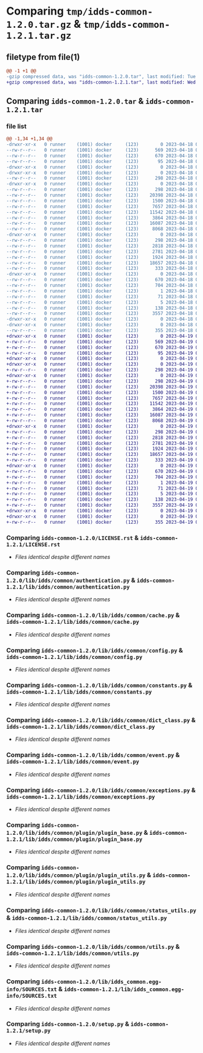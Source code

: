 # Comparing `tmp/idds-common-1.2.0.tar.gz` & `tmp/idds-common-1.2.1.tar.gz`

## filetype from file(1)

```diff
@@ -1 +1 @@
-gzip compressed data, was "idds-common-1.2.0.tar", last modified: Tue Apr 18 09:36:51 2023, max compression
+gzip compressed data, was "idds-common-1.2.1.tar", last modified: Wed Apr 19 09:46:44 2023, max compression
```

## Comparing `idds-common-1.2.0.tar` & `idds-common-1.2.1.tar`

### file list

```diff
@@ -1,34 +1,34 @@
-drwxr-xr-x   0 runner    (1001) docker     (123)        0 2023-04-18 09:36:51.574952 idds-common-1.2.0/
--rw-r--r--   0 runner    (1001) docker     (123)      569 2023-04-18 09:36:40.000000 idds-common-1.2.0/LICENSE.rst
--rw-r--r--   0 runner    (1001) docker     (123)      670 2023-04-18 09:36:51.574952 idds-common-1.2.0/PKG-INFO
--rw-r--r--   0 runner    (1001) docker     (123)       95 2023-04-18 09:36:40.000000 idds-common-1.2.0/README.md
-drwxr-xr-x   0 runner    (1001) docker     (123)        0 2023-04-18 09:36:51.574952 idds-common-1.2.0/lib/
-drwxr-xr-x   0 runner    (1001) docker     (123)        0 2023-04-18 09:36:51.574952 idds-common-1.2.0/lib/idds/
--rw-r--r--   0 runner    (1001) docker     (123)      298 2023-04-18 09:36:40.000000 idds-common-1.2.0/lib/idds/__init__.py
-drwxr-xr-x   0 runner    (1001) docker     (123)        0 2023-04-18 09:36:51.574952 idds-common-1.2.0/lib/idds/common/
--rw-r--r--   0 runner    (1001) docker     (123)      298 2023-04-18 09:36:40.000000 idds-common-1.2.0/lib/idds/common/__init__.py
--rw-r--r--   0 runner    (1001) docker     (123)    20398 2023-04-18 09:36:40.000000 idds-common-1.2.0/lib/idds/common/authentication.py
--rw-r--r--   0 runner    (1001) docker     (123)     1500 2023-04-18 09:36:40.000000 idds-common-1.2.0/lib/idds/common/cache.py
--rw-r--r--   0 runner    (1001) docker     (123)     7657 2023-04-18 09:36:40.000000 idds-common-1.2.0/lib/idds/common/config.py
--rw-r--r--   0 runner    (1001) docker     (123)    11542 2023-04-18 09:36:40.000000 idds-common-1.2.0/lib/idds/common/constants.py
--rw-r--r--   0 runner    (1001) docker     (123)     3864 2023-04-18 09:36:40.000000 idds-common-1.2.0/lib/idds/common/dict_class.py
--rw-r--r--   0 runner    (1001) docker     (123)    16087 2023-04-18 09:36:40.000000 idds-common-1.2.0/lib/idds/common/event.py
--rw-r--r--   0 runner    (1001) docker     (123)     8068 2023-04-18 09:36:40.000000 idds-common-1.2.0/lib/idds/common/exceptions.py
-drwxr-xr-x   0 runner    (1001) docker     (123)        0 2023-04-18 09:36:51.574952 idds-common-1.2.0/lib/idds/common/plugin/
--rw-r--r--   0 runner    (1001) docker     (123)      298 2023-04-18 09:36:40.000000 idds-common-1.2.0/lib/idds/common/plugin/__init__.py
--rw-r--r--   0 runner    (1001) docker     (123)     2818 2023-04-18 09:36:40.000000 idds-common-1.2.0/lib/idds/common/plugin/plugin_base.py
--rw-r--r--   0 runner    (1001) docker     (123)     2781 2023-04-18 09:36:40.000000 idds-common-1.2.0/lib/idds/common/plugin/plugin_utils.py
--rw-r--r--   0 runner    (1001) docker     (123)     1924 2023-04-18 09:36:40.000000 idds-common-1.2.0/lib/idds/common/status_utils.py
--rw-r--r--   0 runner    (1001) docker     (123)    18657 2023-04-18 09:36:40.000000 idds-common-1.2.0/lib/idds/common/utils.py
--rw-r--r--   0 runner    (1001) docker     (123)      333 2023-04-18 09:36:49.000000 idds-common-1.2.0/lib/idds/common/version.py
-drwxr-xr-x   0 runner    (1001) docker     (123)        0 2023-04-18 09:36:51.574952 idds-common-1.2.0/lib/idds_common.egg-info/
--rw-r--r--   0 runner    (1001) docker     (123)      670 2023-04-18 09:36:51.000000 idds-common-1.2.0/lib/idds_common.egg-info/PKG-INFO
--rw-r--r--   0 runner    (1001) docker     (123)      704 2023-04-18 09:36:51.000000 idds-common-1.2.0/lib/idds_common.egg-info/SOURCES.txt
--rw-r--r--   0 runner    (1001) docker     (123)        1 2023-04-18 09:36:51.000000 idds-common-1.2.0/lib/idds_common.egg-info/dependency_links.txt
--rw-r--r--   0 runner    (1001) docker     (123)       71 2023-04-18 09:36:51.000000 idds-common-1.2.0/lib/idds_common.egg-info/requires.txt
--rw-r--r--   0 runner    (1001) docker     (123)        5 2023-04-18 09:36:51.000000 idds-common-1.2.0/lib/idds_common.egg-info/top_level.txt
--rw-r--r--   0 runner    (1001) docker     (123)      138 2023-04-18 09:36:51.578952 idds-common-1.2.0/setup.cfg
--rw-r--r--   0 runner    (1001) docker     (123)     3557 2023-04-18 09:36:40.000000 idds-common-1.2.0/setup.py
-drwxr-xr-x   0 runner    (1001) docker     (123)        0 2023-04-18 09:36:51.574952 idds-common-1.2.0/tools/
-drwxr-xr-x   0 runner    (1001) docker     (123)        0 2023-04-18 09:36:51.574952 idds-common-1.2.0/tools/env/
--rw-r--r--   0 runner    (1001) docker     (123)      355 2023-04-18 09:36:49.000000 idds-common-1.2.0/tools/env/environment.yml
+drwxr-xr-x   0 runner    (1001) docker     (123)        0 2023-04-19 09:46:44.978023 idds-common-1.2.1/
+-rw-r--r--   0 runner    (1001) docker     (123)      569 2023-04-19 09:46:29.000000 idds-common-1.2.1/LICENSE.rst
+-rw-r--r--   0 runner    (1001) docker     (123)      670 2023-04-19 09:46:44.978023 idds-common-1.2.1/PKG-INFO
+-rw-r--r--   0 runner    (1001) docker     (123)       95 2023-04-19 09:46:29.000000 idds-common-1.2.1/README.md
+drwxr-xr-x   0 runner    (1001) docker     (123)        0 2023-04-19 09:46:44.974023 idds-common-1.2.1/lib/
+drwxr-xr-x   0 runner    (1001) docker     (123)        0 2023-04-19 09:46:44.974023 idds-common-1.2.1/lib/idds/
+-rw-r--r--   0 runner    (1001) docker     (123)      298 2023-04-19 09:46:29.000000 idds-common-1.2.1/lib/idds/__init__.py
+drwxr-xr-x   0 runner    (1001) docker     (123)        0 2023-04-19 09:46:44.978023 idds-common-1.2.1/lib/idds/common/
+-rw-r--r--   0 runner    (1001) docker     (123)      298 2023-04-19 09:46:29.000000 idds-common-1.2.1/lib/idds/common/__init__.py
+-rw-r--r--   0 runner    (1001) docker     (123)    20398 2023-04-19 09:46:29.000000 idds-common-1.2.1/lib/idds/common/authentication.py
+-rw-r--r--   0 runner    (1001) docker     (123)     1500 2023-04-19 09:46:29.000000 idds-common-1.2.1/lib/idds/common/cache.py
+-rw-r--r--   0 runner    (1001) docker     (123)     7657 2023-04-19 09:46:29.000000 idds-common-1.2.1/lib/idds/common/config.py
+-rw-r--r--   0 runner    (1001) docker     (123)    11542 2023-04-19 09:46:29.000000 idds-common-1.2.1/lib/idds/common/constants.py
+-rw-r--r--   0 runner    (1001) docker     (123)     3864 2023-04-19 09:46:29.000000 idds-common-1.2.1/lib/idds/common/dict_class.py
+-rw-r--r--   0 runner    (1001) docker     (123)    16087 2023-04-19 09:46:29.000000 idds-common-1.2.1/lib/idds/common/event.py
+-rw-r--r--   0 runner    (1001) docker     (123)     8068 2023-04-19 09:46:29.000000 idds-common-1.2.1/lib/idds/common/exceptions.py
+drwxr-xr-x   0 runner    (1001) docker     (123)        0 2023-04-19 09:46:44.978023 idds-common-1.2.1/lib/idds/common/plugin/
+-rw-r--r--   0 runner    (1001) docker     (123)      298 2023-04-19 09:46:29.000000 idds-common-1.2.1/lib/idds/common/plugin/__init__.py
+-rw-r--r--   0 runner    (1001) docker     (123)     2818 2023-04-19 09:46:29.000000 idds-common-1.2.1/lib/idds/common/plugin/plugin_base.py
+-rw-r--r--   0 runner    (1001) docker     (123)     2781 2023-04-19 09:46:29.000000 idds-common-1.2.1/lib/idds/common/plugin/plugin_utils.py
+-rw-r--r--   0 runner    (1001) docker     (123)     1924 2023-04-19 09:46:29.000000 idds-common-1.2.1/lib/idds/common/status_utils.py
+-rw-r--r--   0 runner    (1001) docker     (123)    18657 2023-04-19 09:46:29.000000 idds-common-1.2.1/lib/idds/common/utils.py
+-rw-r--r--   0 runner    (1001) docker     (123)      333 2023-04-19 09:46:41.000000 idds-common-1.2.1/lib/idds/common/version.py
+drwxr-xr-x   0 runner    (1001) docker     (123)        0 2023-04-19 09:46:44.978023 idds-common-1.2.1/lib/idds_common.egg-info/
+-rw-r--r--   0 runner    (1001) docker     (123)      670 2023-04-19 09:46:44.000000 idds-common-1.2.1/lib/idds_common.egg-info/PKG-INFO
+-rw-r--r--   0 runner    (1001) docker     (123)      704 2023-04-19 09:46:44.000000 idds-common-1.2.1/lib/idds_common.egg-info/SOURCES.txt
+-rw-r--r--   0 runner    (1001) docker     (123)        1 2023-04-19 09:46:44.000000 idds-common-1.2.1/lib/idds_common.egg-info/dependency_links.txt
+-rw-r--r--   0 runner    (1001) docker     (123)       71 2023-04-19 09:46:44.000000 idds-common-1.2.1/lib/idds_common.egg-info/requires.txt
+-rw-r--r--   0 runner    (1001) docker     (123)        5 2023-04-19 09:46:44.000000 idds-common-1.2.1/lib/idds_common.egg-info/top_level.txt
+-rw-r--r--   0 runner    (1001) docker     (123)      138 2023-04-19 09:46:44.978023 idds-common-1.2.1/setup.cfg
+-rw-r--r--   0 runner    (1001) docker     (123)     3557 2023-04-19 09:46:29.000000 idds-common-1.2.1/setup.py
+drwxr-xr-x   0 runner    (1001) docker     (123)        0 2023-04-19 09:46:44.974023 idds-common-1.2.1/tools/
+drwxr-xr-x   0 runner    (1001) docker     (123)        0 2023-04-19 09:46:44.978023 idds-common-1.2.1/tools/env/
+-rw-r--r--   0 runner    (1001) docker     (123)      355 2023-04-19 09:46:41.000000 idds-common-1.2.1/tools/env/environment.yml
```

### Comparing `idds-common-1.2.0/LICENSE.rst` & `idds-common-1.2.1/LICENSE.rst`

 * *Files identical despite different names*

### Comparing `idds-common-1.2.0/lib/idds/common/authentication.py` & `idds-common-1.2.1/lib/idds/common/authentication.py`

 * *Files identical despite different names*

### Comparing `idds-common-1.2.0/lib/idds/common/cache.py` & `idds-common-1.2.1/lib/idds/common/cache.py`

 * *Files identical despite different names*

### Comparing `idds-common-1.2.0/lib/idds/common/config.py` & `idds-common-1.2.1/lib/idds/common/config.py`

 * *Files identical despite different names*

### Comparing `idds-common-1.2.0/lib/idds/common/constants.py` & `idds-common-1.2.1/lib/idds/common/constants.py`

 * *Files identical despite different names*

### Comparing `idds-common-1.2.0/lib/idds/common/dict_class.py` & `idds-common-1.2.1/lib/idds/common/dict_class.py`

 * *Files identical despite different names*

### Comparing `idds-common-1.2.0/lib/idds/common/event.py` & `idds-common-1.2.1/lib/idds/common/event.py`

 * *Files identical despite different names*

### Comparing `idds-common-1.2.0/lib/idds/common/exceptions.py` & `idds-common-1.2.1/lib/idds/common/exceptions.py`

 * *Files identical despite different names*

### Comparing `idds-common-1.2.0/lib/idds/common/plugin/plugin_base.py` & `idds-common-1.2.1/lib/idds/common/plugin/plugin_base.py`

 * *Files identical despite different names*

### Comparing `idds-common-1.2.0/lib/idds/common/plugin/plugin_utils.py` & `idds-common-1.2.1/lib/idds/common/plugin/plugin_utils.py`

 * *Files identical despite different names*

### Comparing `idds-common-1.2.0/lib/idds/common/status_utils.py` & `idds-common-1.2.1/lib/idds/common/status_utils.py`

 * *Files identical despite different names*

### Comparing `idds-common-1.2.0/lib/idds/common/utils.py` & `idds-common-1.2.1/lib/idds/common/utils.py`

 * *Files identical despite different names*

### Comparing `idds-common-1.2.0/lib/idds_common.egg-info/SOURCES.txt` & `idds-common-1.2.1/lib/idds_common.egg-info/SOURCES.txt`

 * *Files identical despite different names*

### Comparing `idds-common-1.2.0/setup.py` & `idds-common-1.2.1/setup.py`

 * *Files identical despite different names*

